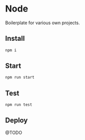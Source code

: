 # Node

Boilerplate for various own projects.

## Install

```bash
npm i
```

## Start

```bash
npm run start
```

## Test

```bash
npm run test
```

## Deploy

@TODO

